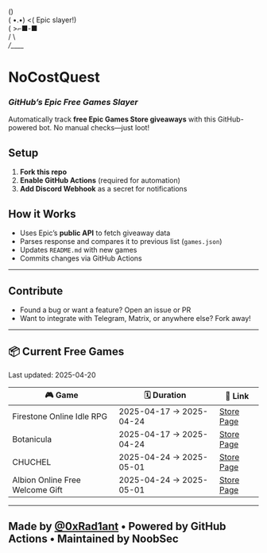    (\)  
  ( •.•)  <( Epic slayer!)  
  (   >⌐■-■  
  /  \  
_/____\_  

# NoCostQuest  
### *GitHub’s Epic Free Games Slayer*  

Automatically track **free Epic Games Store giveaways** with this GitHub-powered bot. No manual checks—just loot!  

## Setup  
1. **Fork this repo**  
2. **Enable GitHub Actions** (required for automation)  
3. **Add Discord Webhook** as a secret for notifications  

## How it Works
- Uses Epic’s **public API** to fetch giveaway data
- Parses response and compares it to previous list (`games.json`)
- Updates `README.md` with new games
- Commits changes via GitHub Actions

---

## Contribute
- Found a bug or want a feature? Open an issue or PR  
- Want to integrate with Telegram, Matrix, or anywhere else? Fork away!

---

## 📦 Current Free Games

Last updated: 2025-04-20

<!-- BEGIN_GAMES_TABLE -->
| 🎮 Game | 🗓️ Duration | 🔗 Link |
|--------|--------------|---------|
| Firestone Online Idle RPG | 2025-04-17 → 2025-04-24 | [Store Page](https://store.epicgames.com/en-US/p/firestone-online-idle-rpg-bfd04b) |
| Botanicula | 2025-04-17 → 2025-04-24 | [Store Page](https://store.epicgames.com/en-US/p/botanicula-50043d) |
| CHUCHEL | 2025-04-24 → 2025-05-01 | [Store Page](https://store.epicgames.com/en-US/p/chuchel-203808) |
| Albion Online Free Welcome Gift | 2025-04-24 → 2025-05-01 | [Store Page](https://store.epicgames.com/en-US/p/albion-online-7eb24d) |

<!-- END_GAMES_TABLE -->

---

## Made by [@0xRad1ant](https://github.com/0xRad1ant) • Powered by GitHub Actions • Maintained by NoobSec
